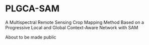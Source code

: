 # PLGCA-SAM
A Multispectral Remote Sensing Crop Mapping Method Based on a Progressive Local and Global Context-Aware Network with SAM

About to be made public
